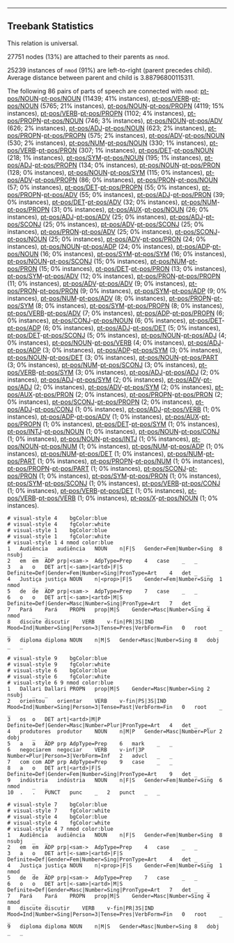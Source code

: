 

--------------------------------------------------------------------------------

## Treebank Statistics

This relation is universal.

27751 nodes (13%) are attached to their parents as `nmod`.

25239 instances of `nmod` (91%) are left-to-right (parent precedes child).
Average distance between parent and child is 3.88796800115311.

The following 86 pairs of parts of speech are connected with `nmod`: [pt-pos/NOUN]()-[pt-pos/NOUN]() (11439; 41% instances), [pt-pos/VERB]()-[pt-pos/NOUN]() (5765; 21% instances), [pt-pos/NOUN]()-[pt-pos/PROPN]() (4119; 15% instances), [pt-pos/VERB]()-[pt-pos/PROPN]() (1102; 4% instances), [pt-pos/PROPN]()-[pt-pos/NOUN]() (746; 3% instances), [pt-pos/NOUN]()-[pt-pos/ADV]() (626; 2% instances), [pt-pos/ADJ]()-[pt-pos/NOUN]() (623; 2% instances), [pt-pos/PROPN]()-[pt-pos/PROPN]() (575; 2% instances), [pt-pos/ADV]()-[pt-pos/NOUN]() (530; 2% instances), [pt-pos/NUM]()-[pt-pos/NOUN]() (330; 1% instances), [pt-pos/VERB]()-[pt-pos/PRON]() (307; 1% instances), [pt-pos/DET]()-[pt-pos/NOUN]() (218; 1% instances), [pt-pos/SYM]()-[pt-pos/NOUN]() (195; 1% instances), [pt-pos/ADJ]()-[pt-pos/PROPN]() (134; 0% instances), [pt-pos/NOUN]()-[pt-pos/PRON]() (128; 0% instances), [pt-pos/NOUN]()-[pt-pos/SYM]() (115; 0% instances), [pt-pos/ADV]()-[pt-pos/PROPN]() (86; 0% instances), [pt-pos/PRON]()-[pt-pos/NOUN]() (57; 0% instances), [pt-pos/DET]()-[pt-pos/PROPN]() (55; 0% instances), [pt-pos/PROPN]()-[pt-pos/ADV]() (55; 0% instances), [pt-pos/ADJ]()-[pt-pos/PRON]() (39; 0% instances), [pt-pos/DET]()-[pt-pos/ADV]() (32; 0% instances), [pt-pos/NUM]()-[pt-pos/PROPN]() (31; 0% instances), [pt-pos/AUX]()-[pt-pos/NOUN]() (26; 0% instances), [pt-pos/ADJ]()-[pt-pos/ADV]() (25; 0% instances), [pt-pos/ADJ]()-[pt-pos/SCONJ]() (25; 0% instances), [pt-pos/ADV]()-[pt-pos/SCONJ]() (25; 0% instances), [pt-pos/PRON]()-[pt-pos/ADV]() (25; 0% instances), [pt-pos/SCONJ]()-[pt-pos/NOUN]() (25; 0% instances), [pt-pos/ADV]()-[pt-pos/PRON]() (24; 0% instances), [pt-pos/NOUN]()-[pt-pos/ADP]() (24; 0% instances), [pt-pos/ADP]()-[pt-pos/NOUN]() (16; 0% instances), [pt-pos/SYM]()-[pt-pos/SYM]() (16; 0% instances), [pt-pos/NOUN]()-[pt-pos/SCONJ]() (15; 0% instances), [pt-pos/NUM]()-[pt-pos/PRON]() (15; 0% instances), [pt-pos/DET]()-[pt-pos/PRON]() (13; 0% instances), [pt-pos/SYM]()-[pt-pos/ADV]() (12; 0% instances), [pt-pos/PRON]()-[pt-pos/PROPN]() (11; 0% instances), [pt-pos/ADV]()-[pt-pos/ADV]() (9; 0% instances), [pt-pos/PRON]()-[pt-pos/PRON]() (9; 0% instances), [pt-pos/SYM]()-[pt-pos/ADP]() (9; 0% instances), [pt-pos/NUM]()-[pt-pos/ADV]() (8; 0% instances), [pt-pos/PROPN]()-[pt-pos/SYM]() (8; 0% instances), [pt-pos/SYM]()-[pt-pos/PROPN]() (8; 0% instances), [pt-pos/VERB]()-[pt-pos/ADV]() (7; 0% instances), [pt-pos/ADP]()-[pt-pos/PROPN]() (6; 0% instances), [pt-pos/CONJ]()-[pt-pos/NOUN]() (6; 0% instances), [pt-pos/DET]()-[pt-pos/ADP]() (6; 0% instances), [pt-pos/ADJ]()-[pt-pos/DET]() (5; 0% instances), [pt-pos/DET]()-[pt-pos/SCONJ]() (5; 0% instances), [pt-pos/NOUN]()-[pt-pos/ADJ]() (4; 0% instances), [pt-pos/NOUN]()-[pt-pos/VERB]() (4; 0% instances), [pt-pos/ADJ]()-[pt-pos/ADP]() (3; 0% instances), [pt-pos/ADP]()-[pt-pos/SYM]() (3; 0% instances), [pt-pos/NOUN]()-[pt-pos/DET]() (3; 0% instances), [pt-pos/NOUN]()-[pt-pos/PART]() (3; 0% instances), [pt-pos/NUM]()-[pt-pos/SCONJ]() (3; 0% instances), [pt-pos/VERB]()-[pt-pos/SYM]() (3; 0% instances), [pt-pos/ADJ]()-[pt-pos/ADJ]() (2; 0% instances), [pt-pos/ADJ]()-[pt-pos/SYM]() (2; 0% instances), [pt-pos/ADV]()-[pt-pos/ADJ]() (2; 0% instances), [pt-pos/ADV]()-[pt-pos/SYM]() (2; 0% instances), [pt-pos/AUX]()-[pt-pos/PRON]() (2; 0% instances), [pt-pos/PROPN]()-[pt-pos/PRON]() (2; 0% instances), [pt-pos/SCONJ]()-[pt-pos/PROPN]() (2; 0% instances), [pt-pos/ADJ]()-[pt-pos/CONJ]() (1; 0% instances), [pt-pos/ADJ]()-[pt-pos/VERB]() (1; 0% instances), [pt-pos/ADP]()-[pt-pos/ADV]() (1; 0% instances), [pt-pos/AUX]()-[pt-pos/PROPN]() (1; 0% instances), [pt-pos/DET]()-[pt-pos/SYM]() (1; 0% instances), [pt-pos/INTJ]()-[pt-pos/NOUN]() (1; 0% instances), [pt-pos/NOUN]()-[pt-pos/CONJ]() (1; 0% instances), [pt-pos/NOUN]()-[pt-pos/INTJ]() (1; 0% instances), [pt-pos/NOUN]()-[pt-pos/NUM]() (1; 0% instances), [pt-pos/NUM]()-[pt-pos/ADP]() (1; 0% instances), [pt-pos/NUM]()-[pt-pos/DET]() (1; 0% instances), [pt-pos/NUM]()-[pt-pos/PART]() (1; 0% instances), [pt-pos/PROPN]()-[pt-pos/NUM]() (1; 0% instances), [pt-pos/PROPN]()-[pt-pos/PART]() (1; 0% instances), [pt-pos/SCONJ]()-[pt-pos/PRON]() (1; 0% instances), [pt-pos/SYM]()-[pt-pos/PRON]() (1; 0% instances), [pt-pos/SYM]()-[pt-pos/SCONJ]() (1; 0% instances), [pt-pos/VERB]()-[pt-pos/CONJ]() (1; 0% instances), [pt-pos/VERB]()-[pt-pos/DET]() (1; 0% instances), [pt-pos/VERB]()-[pt-pos/VERB]() (1; 0% instances), [pt-pos/X]()-[pt-pos/NOUN]() (1; 0% instances).


~~~ conllu
# visual-style 4	bgColor:blue
# visual-style 4	fgColor:white
# visual-style 1	bgColor:blue
# visual-style 1	fgColor:white
# visual-style 1 4 nmod	color:blue
1	Audiência	audiência	NOUN	n|F|S	Gender=Fem|Number=Sing	8	nsubj	_	_
2	em	em	ADP	prp|<sam->	AdpType=Prep	4	case	_	_
3	a	o	DET	art|<-sam>|<artd>|F|S	Definite=Def|Gender=Fem|Number=Sing|PronType=Art	4	det	_	_
4	Justiça	justiça	NOUN	n|<prop>|F|S	Gender=Fem|Number=Sing	1	nmod	_	_
5	de	de	ADP	prp|<sam->	AdpType=Prep	7	case	_	_
6	o	o	DET	art|<-sam>|<artd>|M|S	Definite=Def|Gender=Masc|Number=Sing|PronType=Art	7	det	_	_
7	Pará	Pará	PROPN	prop|M|S	Gender=Masc|Number=Sing	4	nmod	_	_
8	discute	discutir	VERB	v-fin|PR|3S|IND	Mood=Ind|Number=Sing|Person=3|Tense=Pres|VerbForm=Fin	0	root	_	_
9	diploma	diploma	NOUN	n|M|S	Gender=Masc|Number=Sing	8	dobj	_	_

~~~


~~~ conllu
# visual-style 9	bgColor:blue
# visual-style 9	fgColor:white
# visual-style 6	bgColor:blue
# visual-style 6	fgColor:white
# visual-style 6 9 nmod	color:blue
1	Dallari	Dallari	PROPN	prop|M|S	Gender=Masc|Number=Sing	2	nsubj	_	_
2	orientou	orientar	VERB	v-fin|PS|3S|IND	Mood=Ind|Number=Sing|Person=3|Tense=Past|VerbForm=Fin	0	root	_	_
3	os	o	DET	art|<artd>|M|P	Definite=Def|Gender=Masc|Number=Plur|PronType=Art	4	det	_	_
4	produtores	produtor	NOUN	n|M|P	Gender=Masc|Number=Plur	2	dobj	_	_
5	a	a	ADP	prp	AdpType=Prep	6	mark	_	_
6	negociarem	negociar	VERB	v-inf|3P	Number=Plur|Person=3|VerbForm=Inf	2	advcl	_	_
7	com	com	ADP	prp	AdpType=Prep	9	case	_	_
8	a	o	DET	art|<artd>|F|S	Definite=Def|Gender=Fem|Number=Sing|PronType=Art	9	det	_	_
9	indústria	indústria	NOUN	n|F|S	Gender=Fem|Number=Sing	6	nmod	_	_
10	.	.	PUNCT	punc	_	2	punct	_	_

~~~


~~~ conllu
# visual-style 7	bgColor:blue
# visual-style 7	fgColor:white
# visual-style 4	bgColor:blue
# visual-style 4	fgColor:white
# visual-style 4 7 nmod	color:blue
1	Audiência	audiência	NOUN	n|F|S	Gender=Fem|Number=Sing	8	nsubj	_	_
2	em	em	ADP	prp|<sam->	AdpType=Prep	4	case	_	_
3	a	o	DET	art|<-sam>|<artd>|F|S	Definite=Def|Gender=Fem|Number=Sing|PronType=Art	4	det	_	_
4	Justiça	justiça	NOUN	n|<prop>|F|S	Gender=Fem|Number=Sing	1	nmod	_	_
5	de	de	ADP	prp|<sam->	AdpType=Prep	7	case	_	_
6	o	o	DET	art|<-sam>|<artd>|M|S	Definite=Def|Gender=Masc|Number=Sing|PronType=Art	7	det	_	_
7	Pará	Pará	PROPN	prop|M|S	Gender=Masc|Number=Sing	4	nmod	_	_
8	discute	discutir	VERB	v-fin|PR|3S|IND	Mood=Ind|Number=Sing|Person=3|Tense=Pres|VerbForm=Fin	0	root	_	_
9	diploma	diploma	NOUN	n|M|S	Gender=Masc|Number=Sing	8	dobj	_	_

~~~


